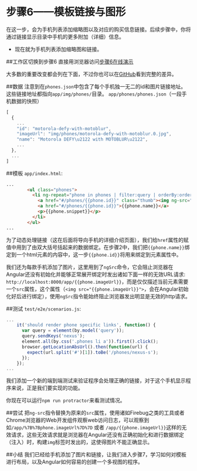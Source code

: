# 步骤6——模板链接与图形
在这一步，会为手机列表添加缩略图以及对应的购买信息链接。后续步骤中，你将通过链接显示目录中手机的更多附加（详细）信息。
 * 现在就为手机列表添加缩略图和链接。

##工作区切换到步骤6
直接用浏览器访问[步骤6在线演示](http://angular.github.io/angular-phonecat/step-6/app)

大多数的重要改变都会列在下面，不过你也可以在[GitHub](https://github.com/angular/angular-phonecat/compare/step-5...step-6)看到完整的差异。

##数据
注意到在`phones.json`中包含了每个手机独一无二的id和图片链接地址。这些链接地址都指向`app/img/phones/`目录。
`app/phones/phones.json`（一段手机数据的快照）
```js
[
  {
    ...
    "id": "motorola-defy-with-motoblur",
    "imageUrl": "img/phones/motorola-defy-with-motoblur.0.jpg",
    "name": "Motorola DEFY\u2122 with MOTOBLUR\u2122",
    ...
  },
  ...
]
```

##模板
`app/index.html`:
```html
...
        <ul class="phones">
          <li ng-repeat="phone in phones | filter:query | orderBy:orderProp" class="thumbnail">
            <a href="#/phones/{{phone.id}}" class="thumb"><img ng-src="{{phone.imageUrl}}"></a>
            <a href="#/phones/{{phone.id}}">{{phone.name}}</a>
            <p>{{phone.snippet}}</p>
          </li>
        </ul>
...
```
为了动态处理链接（这在后面将导向手机的详细介绍页面），我们给`href`属性的赋值中用到了由双大括号括起来的数据绑定。在步骤2中，我们把`{{phone.name}}`绑定到一个html元素的内容中，这一步`{{phone.id}}`将用来绑定到元素属性中。

我们还为每款手机添加了图片，这里用到了`ngSrc`命令，它会阻止浏览器在Angular还没有初始化并能够正常展开绑定时发出诸如下面一样的无效URL请求:
`http://localhost:8000/app/{{phone.imageUrl}}`，而是仅仅描述当前元素需要一个`src`属性，这个属性（`<img src="{{phone.imageUrl}}">`，会在Angular初始化好后进行绑定），使用`ngSrc`指令能始终阻止浏览器发出明显是无效的http请求。

##测试
`test/e2e/scenarios.js`:
```js
...
    it('should render phone specific links', function() {
      var query = element(by.model('query'));
      query.sendKeys('nexus');
      element.all(by.css('.phones li a')).first().click();
      browser.getLocationAbsUrl().then(function(url) {
        expect(url.split('#')[1]).toBe('/phones/nexus-s');
      });
    });
...
```
我们添加一个新的端到端测试来验证程序会处理正确的链接，对于这个手机显示程序来说，正是我们要实现的功能。

你现在可以运行`npm run protractor`来看测试情况。

##尝试
把`ng-src`指令替换为原来的`src`属性，使用诸如Firebug之类的工具或者Chrome浏览器的Web开发组件观察web访问日志，可以观察到如`/app/%7B%7Bphone.imageUrl%7D%7D` 或者 `/app/{{phone.imageUrl}}`这样的无效请求，这些无效请求就是浏览器在Angular还没有正确初始化和进行数据绑定（注入）时，构建`img`标签时发出的，这使得图片不能正确显示。

##小结
我们已经给手机添加了图片和链接，让我们进入步骤7，学习如何对模板进行布局，以及Angular如何容易的创建一个多视图的程序。

